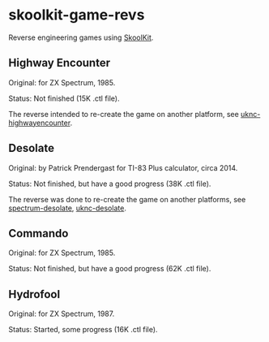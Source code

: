 # skoolkit-game-revs
Reverse engineering games using [SkoolKit](https://github.com/skoolkid/skoolkit).


## Highway Encounter

Original: for ZX Spectrum, 1985.

Status: Not finished (15K .ctl file).

The reverse intended to re-create the game on another platform,
see [uknc-highwayencounter](https://github.com/nzeemin/uknc-highwayencounter).


## Desolate

Original: by Patrick Prendergast for TI-83 Plus calculator, circa 2014.

Status: Not finished, but have a good progress (38K .ctl file).

The reverse was done to re-create the game on another platforms,
see [spectrum-desolate](https://github.com/nzeemin/spectrum-desolate), [uknc-desolate](https://github.com/nzeemin/uknc-desolate).


## Commando

Original: for ZX Spectrum, 1985.

Status: Not finished, but have a good progress (62K .ctl file).


## Hydrofool

Original: for ZX Spectrum, 1987.

Status: Started, some progress (16K .ctl file).

